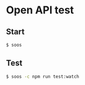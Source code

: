 Open API test
=============

## Start

```bash
$ soos
```

## Test

```bash
$ soos -c npm run test:watch
```
